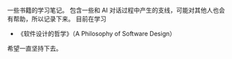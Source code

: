 一些书籍的学习笔记。
包含一些和 AI 对话过程中产生的支线，可能对其他人也会有帮助，所以记录下来。
目前在学习
- 《软件设计的哲学》（A Philosophy of Software Design）

希望一直坚持下去。
